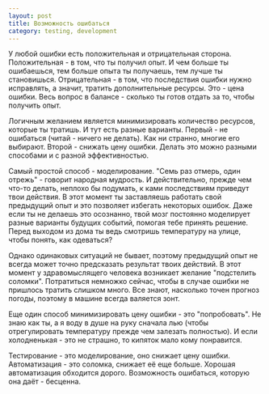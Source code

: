 ```yaml
---
layout: post
title: Возможность ошибаться
category: testing, development
---
```


У любой ошибки есть положительная и отрицательная сторона. Положительная - в том, что ты получил опыт. И чем больше ты ошибаешься, тем больше опыта ты получаешь, тем лучше ты становишься. Отрицательная - в том, что последствия ошибки нужно исправлять, а значит, тратить дополнительные ресурсы. Это - цена ошибки. Весь вопрос в балансе - сколько ты готов отдать за то, чтобы получить опыт. 

Логичным желанием является минимизировать количество ресурсов, которые ты тратишь. И тут есть разные варианты. Первый - не ошибаться (читай - ничего не делать). Как ни странно, многие его выбирают. Второй - снижать цену ошибки. Делать это можно разными способами и с разной эффективностью.

Самый простой способ - моделирование. "Семь раз отмерь, один отрежь" - говорит народная мудрость. И действительно, прежде чем что-то делать, неплохо бы подумать, к ками последствиям приведут твои действия. В этот момент ты заставляешь работать свой предыдущий опыт и это позволяет избегать некоторых ошибок. Даже если ты не делаешь это осознанно, твой мозг постоянно моделирует разные варианты будущих событий, помогая тебе принять решение. Перед выходом из дома ты ведь смотришь температуру на улице, чтобы понять, как одеваться?

Однако одинаковых ситуаций не бывает, поэтому предыдущий опыт не всегда может точно предсказать результат твоих действий. В этот момент у здравомыслящего человека возникает желание "подстелить соломки". Потратиться немножко сейчас, чтобы в случае ошибки не пришлось тратить слишком много. Все знают, насколько точен прогноз погоды, поэтому в машине всегда валяется зонт.

Еще один способ минимизировать цену ошибки - это "попробовать". Не знаю как ты, а я воду в душе на руку сначала лью (чтобы отрегулировать температуру прежде чем залезать полностью). И если холодненькая - это не страшно, то кипяток мало кому понравится.

Тестирование - это моделирование, оно снижает цену ошибки. Автоматизация - это соломка, снижает её еще больше. Хорошая автоматизация обходится дорого. Возможность ошибаться, которую она даёт - бесценна.